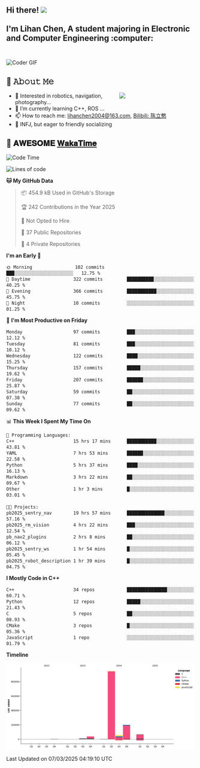 <h2 align="left">
 <abc>
  <br>Hi there! <img src="https://user-images.githubusercontent.com/42378118/110234147-e3259600-7f4e-11eb-95be-0c4047144dea.gif" width="30"><br>
  <br> I'm Lihan Chen, A student majoring in Electronic and Computer Engineering :computer:<br>
  <br>
 </abc>
</h2>

<img align="center" src="https://media.giphy.com/media/SWoSkN6DxTszqIKEqv/giphy.gif" alt="Coder GIF" width="500">

## :book: 𝙰𝚋𝚘𝚞𝚝 𝙼𝚎

<img align="right" width="40%" src="https://github-readme-stats.vercel.app/api?username=LihanChen2004&show_icons=true&icon_color=CE1D2D&text_color=718096&bg_color=ffffff&hide_title=true" />

- 🌟 Interested in robotics, navigation, photography...
- 🌱 I’m currently learning C++, ROS ... 
- 📫 How to reach me: lihanchen2004@163.com, [Bilibili: 陈立憨](https://space.bilibili.com/170786212)
- 👯 INFJ, but eager to friendly socializing

## 📜 𝐀𝐖𝐄𝐒𝐎𝐌𝐄 [𝐖𝐚𝐤𝐚𝐓𝐢𝐦𝐞](https://github.com/anmol098/waka-readme-stats)

<!--START_SECTION:waka-->
![Code Time](http://img.shields.io/badge/Code%20Time-898%20hrs%2037%20mins-blue)

![Lines of code](https://img.shields.io/badge/From%20Hello%20World%20I%27ve%20Written-1.3%20million%20lines%20of%20code-blue)

**🐱 My GitHub Data** 

> 📦 454.9 kB Used in GitHub's Storage 
 > 
> 🏆 242 Contributions in the Year 2025
 > 
> 🚫 Not Opted to Hire
 > 
> 📜 37 Public Repositories 
 > 
> 🔑 4 Private Repositories 
 > 
**I'm an Early 🐤** 

```text
🌞 Morning                102 commits         ███░░░░░░░░░░░░░░░░░░░░░░   12.75 % 
🌆 Daytime                322 commits         ██████████░░░░░░░░░░░░░░░   40.25 % 
🌃 Evening                366 commits         ███████████░░░░░░░░░░░░░░   45.75 % 
🌙 Night                  10 commits          ░░░░░░░░░░░░░░░░░░░░░░░░░   01.25 % 
```
📅 **I'm Most Productive on Friday** 

```text
Monday                   97 commits          ███░░░░░░░░░░░░░░░░░░░░░░   12.12 % 
Tuesday                  81 commits          ███░░░░░░░░░░░░░░░░░░░░░░   10.12 % 
Wednesday                122 commits         ████░░░░░░░░░░░░░░░░░░░░░   15.25 % 
Thursday                 157 commits         █████░░░░░░░░░░░░░░░░░░░░   19.62 % 
Friday                   207 commits         ██████░░░░░░░░░░░░░░░░░░░   25.87 % 
Saturday                 59 commits          ██░░░░░░░░░░░░░░░░░░░░░░░   07.38 % 
Sunday                   77 commits          ██░░░░░░░░░░░░░░░░░░░░░░░   09.62 % 
```


📊 **This Week I Spent My Time On** 

```text
💬 Programming Languages: 
C++                      15 hrs 17 mins      ███████████░░░░░░░░░░░░░░   43.81 % 
YAML                     7 hrs 53 mins       ██████░░░░░░░░░░░░░░░░░░░   22.58 % 
Python                   5 hrs 37 mins       ████░░░░░░░░░░░░░░░░░░░░░   16.13 % 
Markdown                 3 hrs 22 mins       ██░░░░░░░░░░░░░░░░░░░░░░░   09.67 % 
Other                    1 hr 3 mins         █░░░░░░░░░░░░░░░░░░░░░░░░   03.01 % 

🐱‍💻 Projects: 
pb2025_sentry_nav        19 hrs 57 mins      ██████████████░░░░░░░░░░░   57.16 % 
pb2025_rm_vision         4 hrs 22 mins       ███░░░░░░░░░░░░░░░░░░░░░░   12.54 % 
pb_nav2_plugins          2 hrs 8 mins        ██░░░░░░░░░░░░░░░░░░░░░░░   06.12 % 
pb2025_sentry_ws         1 hr 54 mins        █░░░░░░░░░░░░░░░░░░░░░░░░   05.45 % 
pb2025_robot_description 1 hr 39 mins        █░░░░░░░░░░░░░░░░░░░░░░░░   04.75 % 
```

**I Mostly Code in C++** 

```text
C++                      34 repos            ███████████████░░░░░░░░░░   60.71 % 
Python                   12 repos            █████░░░░░░░░░░░░░░░░░░░░   21.43 % 
C                        5 repos             ██░░░░░░░░░░░░░░░░░░░░░░░   08.93 % 
CMake                    3 repos             █░░░░░░░░░░░░░░░░░░░░░░░░   05.36 % 
JavaScript               1 repo              ░░░░░░░░░░░░░░░░░░░░░░░░░   01.79 % 
```



**Timeline**

![Lines of Code chart](https://raw.githubusercontent.com/LihanChen2004/LihanChen2004/main/assets/bar_graph.png)


 Last Updated on 07/03/2025 04:19:10 UTC
<!--END_SECTION:waka-->

<!--
**LihanChen2004/LihanChen2004** is a ✨ _special_ ✨ repository because its `README.md` (this file) appears on your GitHub profile.

Here are some ideas to get you started:

- 🔭 I’m currently working on ...
- 🌱 I’m currently learning ...
- 👯 I’m looking to collaborate on ...
- 🤔 I’m looking for help with ...
- 💬 Ask me about ...
- 📫 How to reach me: ...
- 😄 Pronouns: ...
- ⚡ Fun fact: ...
-->

